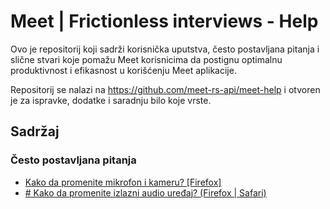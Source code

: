 
# Meet | Frictionless interviews - Help

Ovo je repositorij koji sadrži korisnička uputstva, često postavljana pitanja i slične stvari koje pomažu Meet korisnicima da postignu optimalnu produktivnost i efikasnost u korišćenju Meet aplikacije.

Repositorij se nalazi na https://github.com/meet-rs-api/meet-help i otvoren je za ispravke, dodatke i saradnju bilo koje vrste.

## Sadržaj

### Često postavljana pitanja

- [Kako da promenite mikrofon i kameru? [Firefox]](help-config-firefox.md)
- [# Kako da promenite izlazni audio uređaj? (Firefox | Safari)](help-config-speaker.md)